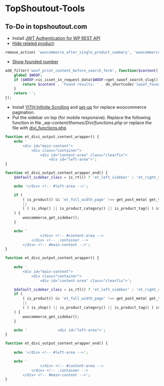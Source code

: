 # TopShoutout-Tools

## To-Do in topshoutout.com
- Install [JWT Authentication for WP REST API](https://it.wordpress.org/plugins/jwt-authentication-for-wp-rest-api/)
- [Hide related product](https://docs.woocommerce.com/document/remove-related-posts-output/): 
```php
remove_action( 'woocommerce_after_single_product_summary', 'woocommerce_output_related_products', 20 );
```
- [Show founded number](https://www.woocommerce-filter.com/hook/woof_print_content_before_search_form/)
```php
add_filter('woof_print_content_before_search_form', function($content) {
    global $WOOF;
    if ($WOOF->is_isset_in_request_data($WOOF->get_swoof_search_slug())){
        return $content . 'Found results: ' . do_shortcode('[woof_found_count]') . '<br /><br />' ;
    }
    return '';
});
```
- Install [YITH Infinite Scrolling](https://wordpress.org/plugins/yith-infinite-scrolling/) and [set-up](https://www.woocommerce-filter.com/make-infinite-scroll-for-filtered-products-also/) for replace woocommerce pagination.
- Put the sidebar on top (for mobile responsive). Replace the following function in file __wp-content/themes/Divi/functions.php_ or replace the file with [divi_functions.php](/wp_res/divi_functions.php)
```php
function et_divi_output_content_wrapper() {
	echo '
		<div id="main-content">
			<div class="container">
				<div id="content-area" class="clearfix">
					<div id="left-area">';
}

function et_divi_output_content_wrapper_end() {
	$default_sidebar_class = is_rtl() ? 'et_left_sidebar' : 'et_right_sidebar';

	echo '</div> <!-- #left-area -->';

	if (
		( is_product() && 'et_full_width_page' !== get_post_meta( get_the_ID(), '_et_pb_page_layout', true ) )
		||
		( ( is_shop() || is_product_category() || is_product_tag() ) && 'et_full_width_page' !== et_get_option( 'divi_shop_page_sidebar', $default_sidebar_class ) )
	) {
		woocommerce_get_sidebar();
	}

	echo '
				</div> <!-- #content-area -->
			</div> <!-- .container -->
		</div> <!-- #main-content -->';
}
```
```php
function et_divi_output_content_wrapper() {
	
	echo '
		<div id="main-content">
			<div class="container">
				<div id="content-area" class="clearfix">';

	$default_sidebar_class = is_rtl() ? 'et_left_sidebar' : 'et_right_sidebar';
	if (
		( is_product() && 'et_full_width_page' !== get_post_meta( get_the_ID(), '_et_pb_page_layout', true ) )
		||
		( ( is_shop() || is_product_category() || is_product_tag() ) && 'et_full_width_page' !== et_get_option( 'divi_shop_page_sidebar', $default_sidebar_class ) )
	) {
		woocommerce_get_sidebar();
	}

	echo '				<div id="left-area">';
}

function et_divi_output_content_wrapper_end() {
	
	echo '</div> <!-- #left-area -->';

	echo '
				</div> <!-- #content-area -->
			</div> <!-- .container -->
		</div> <!-- #main-content -->';
}
```
